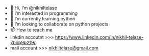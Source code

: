 - 👋 Hi, I’m @nikhiltelase
- 👀 I’m interested in programming
- 🌱 I’m currently learning python
- 💞️ I’m looking to collaborate on python projects
- 📫 How to reach me
- linkdin accoutnt >>> https://www.linkedin.com/in/nikhil-telase-7bbb9b219/
- mail account >>> nikhiltelase@gmail.com

<!---
nikhiltelase17/nikhiltelase17 is a ✨ special ✨ repository because its `README.md` (this file) appears on your GitHub profile.
You can click the Preview link to take a look at your changes.
--->
